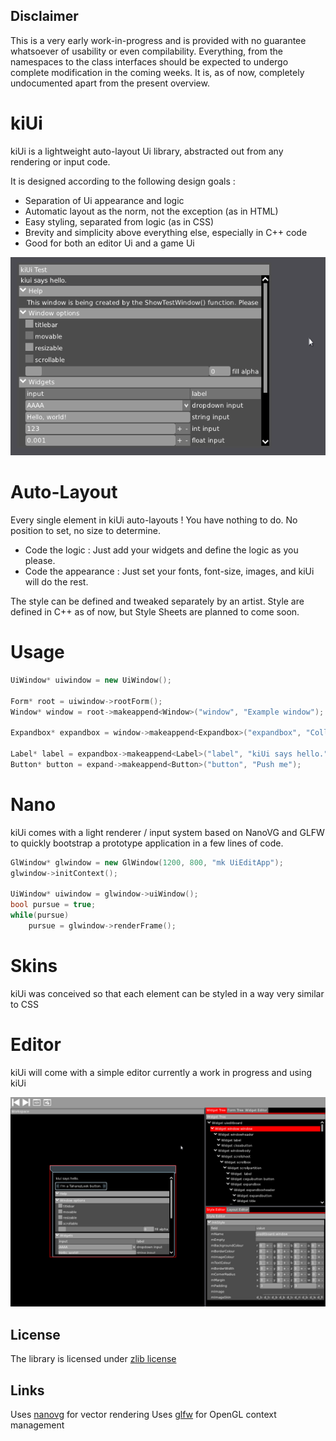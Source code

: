 ## Disclaimer
This is a very early work-in-progress and is provided with no guarantee whatsoever of usability or even compilability.
Everything, from the namespaces to the class interfaces should be expected to undergo complete modification in the coming weeks.
It is, as of now, completely undocumented apart from the present overview.

kiUi
====

kiUi is a lightweight auto-layout Ui library, abstracted out from any rendering or input code.

It is designed according to the following design goals :
- Separation of Ui appearance and logic
- Automatic layout as the norm, not the exception (as in HTML)
- Easy styling, separated from logic (as in CSS)
- Brevity and simplicity above everything else, especially in C++ code
- Good for both an editor Ui and a game Ui

![screenshot of the example window with a raw skin](kiui.png?raw=true)

Auto-Layout
===========

Every single element in kiUi auto-layouts ! You have nothing to do. No position to set, no size to determine.
- Code the logic : Just add your widgets and define the logic as you please.
- Code the appearance : Just set your fonts, font-size, images, and kiUi will do the rest.

The style can be defined and tweaked separately by an artist. Style are defined in C++ as of now, but Style Sheets are planned to come soon.

Usage
====
```C++
UiWindow* uiwindow = new UiWindow();

Form* root = uiwindow->rootForm();
Window* window = root->makeappend<Window>("window", "Example window");

Expandbox* expandbox = window->makeappend<Expandbox>("expandbox", "Collapsable box");

Label* label = expandbox->makeappend<Label>("label", "kiUi says hello.");
Button* button = expand->makeappend<Button>("button", "Push me");
```

Nano
====

kiUi comes with a light renderer / input system based on NanoVG and GLFW to quickly bootstrap a prototype application in a few lines of code.

```C++
GlWindow* glwindow = new GlWindow(1200, 800, "mk UiEditApp");
glwindow->initContext();

UiWindow* uiwindow = glwindow->uiWindow();
bool pursue = true;
while(pursue)
    pursue = glwindow->renderFrame();
```

Skins
=====

kiUi was conceived so that each element can be styled in a way very similar to CSS

Editor
======

kiUi will come with a simple editor currently a work in progress and using kiUi

![screenshot of the WIP editor for kiUi](editor.jpg?raw=true)



## License
The library is licensed under [zlib license](LICENSE.txt)

## Links
Uses [nanovg](https://github.com/memononen/nanovg) for vector rendering
Uses [glfw](https://github.com/glfw/glfw) for OpenGL context management